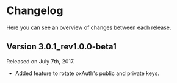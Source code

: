 # Changelog

Here you can see an overview of changes between each release.

## Version 3.0.1_rev1.0.0-beta1

Released on July 7th, 2017.

* Added feature to rotate oxAuth's public and private keys.
